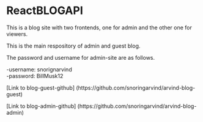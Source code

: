 # ReactBLOGAPI

<p>This is a blog site with two frontends, one for admin and the other one for viewers.</p>

<p>This is the main respository of admin and guest blog.</p>
<p>The password and username for admin-site are as follows.</p>
<div>
-username: snorignarvind
</div>
<div>-password: BillMusk12</div>
<p>
<div>[Link to blog-guest-github] (https://github.com/snoringarvind/arvind-blog-guest)</div></p>


<p>
<div>[Link to blog-admin-github] (https://github.com/snoringarvind/arvind-blog-admin)</div></p>
